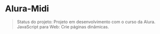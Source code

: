 # Alura-Midi
> Status do projeto: Projeto em desenvolvimento com o curso da Alura. JavaScript para Web: Crie páginas dinâmicas.
